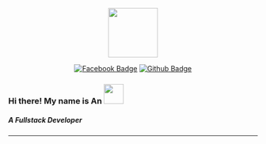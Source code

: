 <p align="center"><img src="https://media.giphy.com/media/M9gbBd9nbDrOTu1Mqx/giphy.gif" width="100"/></p>
<p align="center">
<p align="center">
<a href="https://www.facebook.com/profile.php?id=100034981484099"><img src="https://img.shields.io/badge/Facebook-blue?style=for-the-badge&logo=facebook&logoColor=white" alt="Facebook Badge"></a>
<a href="https://github.com/hello5423"><img src="https://img.shields.io/badge/Github-black?style=for-the-badge&logo=github&logoColor=white" alt="Github Badge"></a>
</p>
</p>
<h3>Hi there! My name is An <img src="https://media.giphy.com/media/hvRJCLFzcasrR4ia7z/giphy.gif" width="40"></h3>
<h5>A Fullstack Developer</h5>
<!--<p align="center"><img src="https://media.giphy.com/media/dWesBcTLavkZuG35MI/giphy.gif" width="600" height="300"  /></p>-->
<!--<img src="https://github.githubassets.com/images/modules/site/home/globe.jpg" width="100%" /> -->

---

